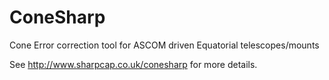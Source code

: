 ConeSharp
=========

Cone Error correction tool for ASCOM driven Equatorial telescopes/mounts

See http://www.sharpcap.co.uk/conesharp for more details.
